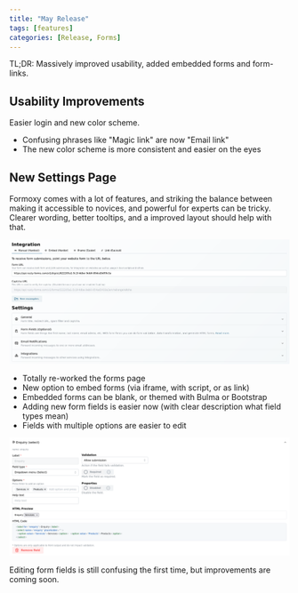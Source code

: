 ```yaml
---
title: "May Release"
tags: [features]
categories: [Release, Forms]
---
```


TL;DR: Massively improved usability, added embedded forms and form-links.

## Usability Improvements

Easier login and new color scheme.

- Confusing phrases like "Magic link" are now "Email link"
- The new color scheme is more consistent and easier on the eyes

## New Settings Page

Formoxy comes with a lot of features, and striking the balance between making it accessible to novices, and powerful for experts can be tricky. Clearer wording, better tooltips, and a improved layout should help with that.

![Formoxy - Revised Form Settings](/assets/images/2025-05-15-may-release-form-page.png)

- Totally re-worked the forms page
- New option to embed forms (via iframe, with script, or as link)
- Embedded forms can be blank, or themed with Bulma or Bootstrap
- Adding new form fields is easier now (with clear description what field types mean)
- Fields with multiple options are easier to edit

![Formoxy - Revised Fields with Multiple Options](/assets/images/2025-05-15-may-release-form-page-multiple-options.png)

Editing form fields is still confusing the first time, but improvements are coming soon.